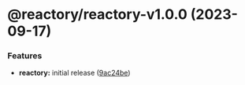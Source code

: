 # @reactory/reactory-v1.0.0 (2023-09-17)


### Features

* **reactory:** initial release ([9ac24be](https://github.com/reactory/reactory/commit/9ac24be38b9b150546fdf1bdc2b848438bf9f9ba))
